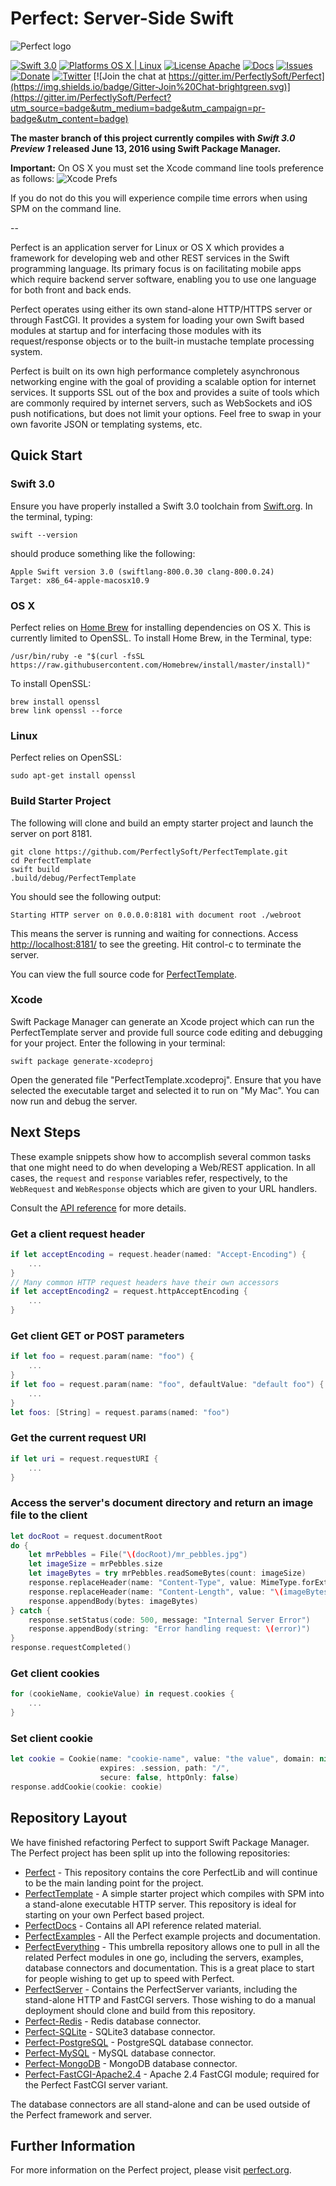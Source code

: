 # Perfect: Server-Side Swift
![Perfect logo](http://www.perfect.org/images/perfect-git-banner.png)

[![Swift 3.0](https://img.shields.io/badge/Swift-3.0-orange.svg?style=flat)](https://developer.apple.com/swift/)
[![Platforms OS X | Linux](https://img.shields.io/badge/Platforms-OS%20X%20%7C%20Linux%20-lightgray.svg?style=flat)](https://developer.apple.com/swift/)
[![License Apache](https://img.shields.io/badge/License-Apache-lightgrey.svg?style=flat)](http://perfect.org/licensing.html)
[![Docs](https://img.shields.io/badge/docs-83%25-yellow.svg?style=flat)](http://www.perfect.org/docs/)
[![Issues](https://img.shields.io/github/release/qubyte/rubidium.svg)](https://github.com/PerfectlySoft/Perfect/issues)
[![Donate](https://img.shields.io/badge/Donate-PayPal-blue.svg?style=flat)](https://paypal.me/perfectlysoft)
[![Twitter](https://img.shields.io/badge/Twitter-@PerfectlySoft-brightgreen.svg?style=flat)](http://twitter.com/PerfectlySoft)
[![Join the chat at https://gitter.im/PerfectlySoft/Perfect](https://img.shields.io/badge/Gitter-Join%20Chat-brightgreen.svg)](https://gitter.im/PerfectlySoft/Perfect?utm_source=badge&utm_medium=badge&utm_campaign=pr-badge&utm_content=badge)

**The master branch of this project currently compiles with *Swift 3.0 Preview 1* released June 13, 2016 using Swift Package Manager.**

**Important:** On OS X you must set the Xcode command line tools preference as follows:
![Xcode Prefs](assets/xcode_prefs.png) 

If you do not do this you will experience compile time errors when using SPM on the command line.

--

Perfect is an application server for Linux or OS X which provides a framework for developing web and other REST services in the Swift programming language. Its primary focus is on facilitating mobile apps which require backend server software, enabling you to use one language for both front and back ends.

Perfect operates using either its own stand-alone HTTP/HTTPS server or through FastCGI. It provides a system for loading your own Swift based modules at startup and for interfacing those modules with its request/response objects or to the built-in mustache template processing system.

Perfect is built on its own high performance completely asynchronous networking engine with the goal of providing a scalable option for internet services. It supports SSL out of the box and provides a suite of tools which are commonly required by internet servers, such as WebSockets and iOS push notifications, but does not limit your options. Feel free to swap in your own favorite JSON or templating systems, etc.

## Quick Start

### Swift 3.0

Ensure you have properly installed a Swift 3.0 toolchain from [Swift.org](https://swift.org/getting-started/). In the terminal, typing:

```
swift --version
```

should produce something like the following:

```
Apple Swift version 3.0 (swiftlang-800.0.30 clang-800.0.24)
Target: x86_64-apple-macosx10.9
```

### OS X
Perfect relies on [Home Brew](http://brew.sh) for installing dependencies on OS X. This is currently limited to OpenSSL. To install Home Brew, in the Terminal, type:

```
/usr/bin/ruby -e "$(curl -fsSL https://raw.githubusercontent.com/Homebrew/install/master/install)"
```

To install OpenSSL:

```
brew install openssl
brew link openssl --force
```

### Linux
Perfect relies on OpenSSL:

```
sudo apt-get install openssl
```

### Build Starter Project

The following will clone and build an empty starter project and launch the server on port 8181.

```
git clone https://github.com/PerfectlySoft/PerfectTemplate.git
cd PerfectTemplate
swift build
.build/debug/PerfectTemplate
```

You should see the following output:

```
Starting HTTP server on 0.0.0.0:8181 with document root ./webroot
```

This means the server is running and waiting for connections. Access [http://localhost:8181/](http://127.0.0.1:8181/) to see the greeting. Hit control-c to terminate the server.

You can view the full source code for [PerfectTemplate](https://github.com/PerfectlySoft/PerfectTemplate). 

### Xcode

Swift Package Manager can generate an Xcode project which can run the PerfectTemplate server and provide full source code editing and debugging for your project. Enter the following in your terminal:

```
swift package generate-xcodeproj
```

Open the generated file "PerfectTemplate.xcodeproj". Ensure that you have selected the executable target and selected it to run on "My Mac". You can now run and debug the server.

## Next Steps

These example snippets show how to accomplish several common tasks that one might need to do when developing a Web/REST application. In all cases, the ```request``` and ```response``` variables refer, respectively, to the ```WebRequest``` and ```WebResponse``` objects which are given to your URL handlers.

Consult the [API reference](http://www.perfect.org/docs/) for more details.

### Get a client request header

```swift
if let acceptEncoding = request.header(named: "Accept-Encoding") {
	...
}
// Many common HTTP request headers have their own accessors
if let acceptEncoding2 = request.httpAcceptEncoding {
	...
}
```

### Get client GET or POST parameters

```swift
if let foo = request.param(name: "foo") {
	...
}   
if let foo = request.param(name: "foo", defaultValue: "default foo") {
	...
}
let foos: [String] = request.params(named: "foo")
```

### Get the current request URI

```swift
if let uri = request.requestURI {
	...        
}
```

### Access the server's document directory and return an image file to the client

```swift
let docRoot = request.documentRoot
do {
    let mrPebbles = File("\(docRoot)/mr_pebbles.jpg")
    let imageSize = mrPebbles.size
    let imageBytes = try mrPebbles.readSomeBytes(count: imageSize)
    response.replaceHeader(name: "Content-Type", value: MimeType.forExtension("jpg"))
    response.replaceHeader(name: "Content-Length", value: "\(imageBytes.count)")
    response.appendBody(bytes: imageBytes)
} catch {
    response.setStatus(code: 500, message: "Internal Server Error")
    response.appendBody(string: "Error handling request: \(error)")
}
response.requestCompleted()
```

### Get client cookies

```swift
for (cookieName, cookieValue) in request.cookies {
	...
}
```

### Set client cookie

```swift
let cookie = Cookie(name: "cookie-name", value: "the value", domain: nil,
                    expires: .session, path: "/",
                    secure: false, httpOnly: false)
response.addCookie(cookie: cookie)
```

## Repository Layout

We have finished refactoring Perfect to support Swift Package Manager. The Perfect project has been split up into the following repositories:

* [Perfect](https://github.com/PerfectlySoft/Perfect) - This repository contains the core PerfectLib and will continue to be the main landing point for the project.
* [PerfectTemplate](https://github.com/PerfectlySoft/PerfectTemplate) - A simple starter project which compiles with SPM into a stand-alone executable HTTP server. This repository is ideal for starting on your own Perfect based project.
* [PerfectDocs](https://github.com/PerfectlySoft/PerfectDocs) - Contains all API reference related material.
* [PerfectExamples](https://github.com/PerfectlySoft/PerfectExamples) - All the Perfect example projects and documentation.
* [PerfectEverything](https://github.com/PerfectlySoft/PerfectEverything) - This umbrella repository allows one to pull in all the related Perfect modules in one go, including the servers, examples, database connectors and documentation. This is a great place to start for people wishing to get up to speed with Perfect.
* [PerfectServer](https://github.com/PerfectlySoft/PerfectServer) - Contains the PerfectServer variants, including the stand-alone HTTP and FastCGI servers. Those wishing to do a manual deployment should clone and build from this repository.
* [Perfect-Redis](https://github.com/PerfectlySoft/Perfect-Redis) - Redis database connector.
* [Perfect-SQLite](https://github.com/PerfectlySoft/Perfect-SQLite) - SQLite3 database connector.
* [Perfect-PostgreSQL](https://github.com/PerfectlySoft/Perfect-PostgreSQL) - PostgreSQL database connector.
* [Perfect-MySQL](https://github.com/PerfectlySoft/Perfect-MySQL) - MySQL database connector.
* [Perfect-MongoDB](https://github.com/PerfectlySoft/Perfect-MongoDB) - MongoDB database connector.
* [Perfect-FastCGI-Apache2.4](https://github.com/PerfectlySoft/Perfect-FastCGI-Apache2.4) - Apache 2.4 FastCGI module; required for the Perfect FastCGI server variant.

The database connectors are all stand-alone and can be used outside of the Perfect framework and server.

## Further Information
For more information on the Perfect project, please visit [perfect.org](http://perfect.org).
